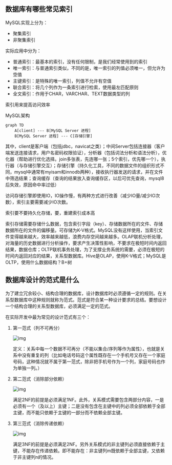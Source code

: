 ## 数据库有哪些常见索引

MySQL实现上分为：

- 聚集索引
- 非聚集索引

实际应用中分为：

- 普通索引：最基本的索引，没有任何限制，是我们经常使用到的索引
- 唯一索引：与普通索引类似，不同的是，唯一索引的列值必须唯一，但允许为空值
- 主键索引：是特殊的唯一索引，列值不允许有空值
- 联合索引：将几个列作为一条索引进行检索，使用最左匹配原则
- 全文索引：作用于CHAR，VARCHAR、TEXT数据类型的列

索引用来提高访问效率

MySQL架构

```mermaid
graph TD
	A[client] --- B[MySQL Server 进程] 
	B[MySQL Server 进程] --- C[存储引擎]
```

其中，client是客户端（包括jdbc，navicat之类）；中间Server包括连接器（客户端发送连接请求，用户名密码权限验证），分析器（包括词法分析和语法分析），优化器（帮助进行优化选择。join多张表，先连哪一张；5个索引，优先哪一个），执行器（与存储引擎交互）；存储引擎（持久化工具，不同的数据文件的组织形式不同，mysql中通常有myisam和innodb两种），接收执行器发送的请求，并在文件中筛选结果；查询缓存（查询的结果放入查询缓存区，以后可优先查询，mysql8后失效，原因命中率过低）

访问存储引擎即使用IO，IO操作慢，有两种方式进行改善（减少IO量/减少IO次数），索引主要需要减少IO次数。

索引要不要持久化存储，要，重建索引成本高

索引存储需要存储什么数据，包含索引字段（key）、存储数据所在的文件、存储数据所在的文件的偏移量。可存储为K-V格式。MySQL没有这样使用，当索引文件变得越来越大，效率越来越低，浪费内存空间越来越多。OLAP联机分析处理，对海量的历史数据进行分析操作，要求产生决策性影响，不要求在极短时间内返回结果，数据仓库；OLTP联机事务处理，为了支撑业务系统的需要，必须在极短的时间内返回对应的结果，关系型数据库。Hive是OLAP，使用K-V格式；MySQL是OLTP，使用什么数据结构？B+树

## 数据库设计的范式是什么

为了建立冗余较小、结构合理的数据库，设计数据库时必须遵循一定的规则。在关系型数据库中这种规则就称为范式。范式是符合某一种设计要求的总结。要想设计一个结构合理的关系型数据库，必须满足一定的范式。

在实际开发中最为常见的设计范式有三个：

1. 第一范式（列不可再分）

   ![img](https://img-blog.csdnimg.cn/20190320132226977.png)

   定义：关系中每一个数据不可再分（不能以集合/序列等作为属性），也就是关系中没有重复的列（比如电话号码这个属性既存在一个手机号又存在一个家庭号码，这种情况就不属于第一范式，除非把手机号作为一个列，家庭号码也作为单独一列。）

2. 第二范式（消除部分依赖）

   ![img](https://img-blog.csdnimg.cn/20190319235848803.png?x-oss-process=image/watermark,type_ZmFuZ3poZW5naGVpdGk,shadow_10,text_aHR0cHM6Ly9ibG9nLmNzZG4ubmV0L3dlaXhpbl80Mzk3MTc2NA==,size_10,color_FFFFFF,t_70)

   满足2NF的前提是必须满足1NF。此外，关系模式需要包含两部分内容，一是必须有一个（及以上）主键；二是没有包含在主键中的列必须全部依赖于全部主键，而不能只依赖于主键的一部分而不依赖全部主键。

3. 第三范式（消除传递依赖）

   ![img](https://img-blog.csdnimg.cn/2019032000080719.png?x-oss-process=image/watermark,type_ZmFuZ3poZW5naGVpdGk,shadow_10,text_aHR0cHM6Ly9ibG9nLmNzZG4ubmV0L3dlaXhpbl80Mzk3MTc2NA==,size_12,color_FFFFFF,t_70)

   满足3NF的前提是必须满足2NF。另外关系模式的非主键列必须直接依赖于主键，不能存在传递依赖。即不能存在：非主键列m既依赖于全部主键，又依赖于非主键列n的情况。

   

